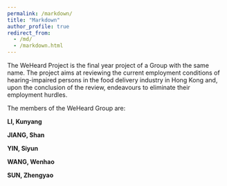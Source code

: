 ```yaml
---
permalink: /markdown/
title: "Markdown"
author_profile: true
redirect_from: 
  - /md/
  - /markdown.html
---
```




The WeHeard Project is the final year project of a Group with the same name. The project aims at reviewing the current employment conditions of hearing-impaired persons in the food delivery industry in Hong Kong and, upon the conclusion of the review, endeavours to eliminate their employment hurdles. 

 

The members of the WeHeard Group are:

 

**LI, Kunyang**

**JIANG, Shan**

**YIN, Siyun**

**WANG, Wenhao**

**SUN, Zhengyao**
